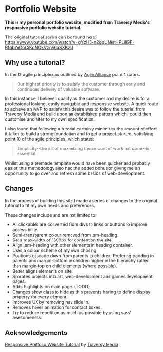 # Portfolio Website

**This is my personal portfolio website, modified from Traversy Media's responsive portfolio website tutorial.**

The original tutorial series can be found here: https://www.youtube.com/watch?v=gYzHS-n2gqU&list=PLillGF-RfqbYoGoCjKoMOkVznV6aSXKzU

## Why use a tutorial?

In the 12 agile principles as outlined by [Agile Alliance](https://www.agilealliance.org/agile101/12-principles-behind-the-agile-manifesto/) point 1 states:

> Our highest priority is to satisfy the customer through early and continuous delivery of valuable software.

In this instance, I believe I qualify as the customer and my desire is for a professional looking, easily navigable and responsive website. A quick route to achieve an MVP to satisfy this desire was to follow the tutorial from Traversy Media and build upon an established pattern which I could then customise and alter to my own specification.

I also found that following a tutorial certainly minimizes the amount of effort it takes to build a strong foundation and to get a project started, satisfying point 10 of the agile principles, which states:

> Simplicity--the art of maximizing the amount of work not done--is essential.

Whilst using a premade template would have been quicker and probably easier, this methodology also had the added bonus of giving me an opportunity to go over and refresh some basics of web-development.

## Changes

In the process of building this site I made a series of changes to the original tutorial to fit my own needs and preferences.

These changes include and are not limited to:

- All clickables are converted from divs to links or buttons to improve accessibility.
- Semi-transparent colour removed from .sm-heading.
- Set a max-width of 1600px for content on the site.
- Align .sm-heading with other elements in heading container.
- Uses a colour scheme of my own chosing.
- Positions cascade down from parents to children. Prefering padding in parents and margin-bottom in children higher in the hierarchy rather than margin-top on child elements (where possible).
- Better aligns elements on site.
- Sparates projects into art, web-development and games development pages.
- Adds highlights on main page. (TODO)
- Changes show class to hide as this prevents having to define display property for every element.
- Improves UX by removing nav slide in.
- Removes hover animation for contact boxes.
- Try to reduce repetition as much as possible by using sass' awesomeness.

## Acknowledgements

[Responsive Portfolio Website Tutorial](https://www.youtube.com/watch?v=gYzHS-n2gqU&list=PLillGF-RfqbYoGoCjKoMOkVznV6aSXKzU) by [Traversy Media](https://www.traversymedia.com/)
